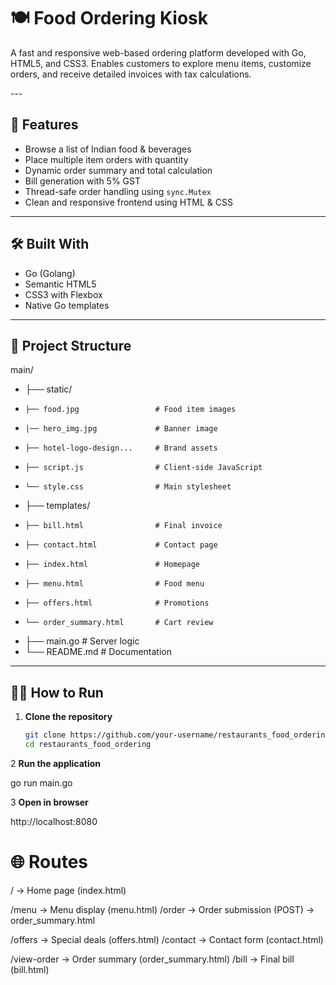 # 🍽️ Food Ordering Kiosk

<p>
A fast and responsive web-based ordering platform developed with Go, HTML5, and CSS3. Enables customers to explore menu items, customize orders, and receive detailed invoices with tax calculations.
</p>
---

## 🚀 Features

- Browse a list of Indian food & beverages
- Place multiple item orders with quantity
- Dynamic order summary and total calculation
- Bill generation with 5% GST
- Thread-safe order handling using `sync.Mutex`
- Clean and responsive frontend using HTML & CSS

---

## 🛠️ Built With

- Go (Golang)
- Semantic HTML5
- CSS3 with Flexbox
- Native Go templates
---

## 📁 Project Structure


main/
- ├── static/
-     ├── food.jpg                 # Food item images
-     |── hero_img.jpg             # Banner image
-     ├── hotel-logo-design...     # Brand assets
-     ├── script.js                # Client-side JavaScript 
-     └── style.css                # Main stylesheet 


- ├── templates/
-     ├── bill.html                # Final invoice
-     ├── contact.html             # Contact page
-     ├── index.html               # Homepage 
-     ├── menu.html                # Food menu
-     ├── offers.html              # Promotions 
-     └── order_summary.html       # Cart review


- ├── main.go                      # Server logic
- └── README.md                    # Documentation


---

## 🧑‍🍳 How to Run

1. **Clone the repository**
   ```bash
   git clone https://github.com/your-username/restaurants_food_ordering.git
   cd restaurants_food_ordering

2 **Run the application**

go run main.go

3 **Open in browser**

http://localhost:8080


# 🌐 Routes
/ → Home page (index.html)

/menu → Menu display (menu.html)
/order → Order submission (POST) → order_summary.html

/offers → Special deals (offers.html)
/contact → Contact form (contact.html)

/view-order → Order summary (order_summary.html)
/bill → Final bill (bill.html)
